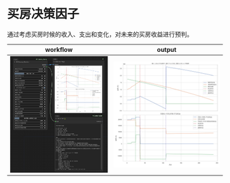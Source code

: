 # 买房决策因子

通过考虑买房时候的收入、支出和变化，对未来的买房收益进行预判。

| workflow | output |
| --- | --- |
| ![workflow](./images/workflow.png) | ![preview](./images/preview.png) |



